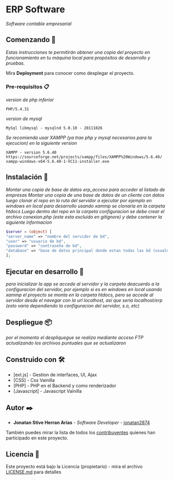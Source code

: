 # ERP Software

_Software contable empresarial_

## Comenzando 🚀

_Estas instrucciones te permitirán obtener una copia del proyecto en funcionamiento en tu máquina local para propósitos de desarrollo y pruebas._

Mira **Deployment** para conocer como desplegar el proyecto.

### Pre-requisitos 📋

_version de php inferior_
```
PHP/5.4.31
```
_version de mysql_
```
MySql libmysql - mysqlnd 5.0.10 - 20111026  
```
_Se recomienda usar XAMPP (ya trae php y mysql necesarios para la ejecucion) en la siguiente version_
```
XAMPP - version 5.6.40
https://sourceforge.net/projects/xampp/files/XAMPP%20Windows/5.6.40/
xampp-windows-x64-5.6.40-1-VC11-installer.exe
```

## Instalación 🔧

_Montar una copia de base de datos erp_acceso para acceder al listado de empresas_ 
_Montar una copia de una base de datos de un cliente con datos_
_luego clonar el repo en la ruta del servidor a ejecutar por ejemplo en windows en local para desarrollo usando xammp se clonaria en la carpeta htdocs_
_Luego dentro del repo en la carpeta configuracion se debe crear el archivo conexion.php (este esta excluido en gitignore) y debe contener la siguiente informacion_

```php
$server = (object) [
"server_name" => "nombre del servidor de bd",
"user" => "usuario de bd",
"password" => "contraseña de bd",
"database" => "base de datos principal donde estan todas las bd (usualmente erp_acceso o  erp_bd)",
];
```


## Ejecutar en desarrollo 🚀

_para inicializar la app se accede al servidor y la carpeta deacuerdo a la configuracion del servidor, por ejemplo si es en windows en local usando xammp el proyecto se monta en la carpeta htdocs, pero se accede al servidor desde el navegar con la url localhost, asi que seria localhost/erp (esto varia dependiendo la configuracion del servidor, s.o, etc)_

## Despliegue 📦

_por el momento el despliquegue se realiza mediante acceso FTP actualizando los archivos puntuales que se actualizaron_


## Construido con 🛠️


* [ext.js] - Gestion de interfaces, UI, Ajax
* [CSS] - Css Vainilla
* [PHP] - PHP en el Backend y como renderizador
* [Javascript] - Javascript Vainilla

## Autor ✒️


* **Jonatan Stive Herran Arias** - *Software Developer* - [jonatan2874](https://github.com/jonatan2874)

También puedes mirar la lista de todos los [contribuyentes](https://github.com/your/project/contributors) quíenes han participado en este proyecto. 

## Licencia 📄

Este proyecto está bajo la Licencia (propietario) - mira el archivo [LICENSE.md](LICENSE.md) para detalles

